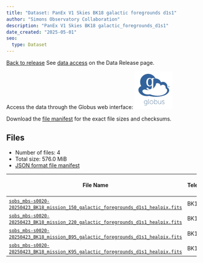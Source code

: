 ```yaml
---
title: "Dataset: PanEx V1 Skies BK18 galactic foregrounds d1s1"
author: "Simons Observatory Collaboration"
description: "PanEx V1 Skies BK18 galactic_foregrounds_d1s1"
date_created: "2025-05-01"
seo:
  type: Dataset
---
```


[Back to release](./panexv1-bk18.html#datasets)
See [data access](./panexv1-bk18.html#data-access) on the Data Release page.

Access the data through the Globus web interface: [![Download via Globus](images/globus-logo.png)](https://app.globus.org/file-manager?origin_id=53b2a147-ae9d-4bbf-9d18-3b46d133d4bb&origin_path=%2Fpanexp_v1_bk18%2Fgalactic_foregrounds_d1s1%2F)

Download the [file manifest](https://g-0a470a.6b7bd8.0ec8.data.globus.org/panexp_v1_bk18/galactic_foregrounds_d1s1/manifest.json) for the exact file sizes and checksums.

## Files

- Number of files: 4
- Total size: 576.0 MiB
- [JSON format file manifest](https://g-0a470a.6b7bd8.0ec8.data.globus.org/panexp_v1_bk18/galactic_foregrounds_d1s1/manifest.json)

|                                                                                                                         File Name                                                                                                                          | Telescope | Frequency Band (GHz) | Pixelization |   Size    |
| ---------------------------------------------------------------------------------------------------------------------------------------------------------------------------------------------------------------------------------------------------------- | --------- | -------------------- | ------------ | --------- |
| [`sobs_mbs-s0020-20250423_BK18_mission_150_galactic_foregrounds_d1s1_healpix.fits`](https://g-0a470a.6b7bd8.0ec8.data.globus.org/panexp_v1_bk18/galactic_foregrounds_d1s1/sobs_mbs-s0020-20250423_BK18_mission_150_galactic_foregrounds_d1s1_healpix.fits) | BK18      |                  150 | healpix      | 144.0 MiB |
| [`sobs_mbs-s0020-20250423_BK18_mission_220_galactic_foregrounds_d1s1_healpix.fits`](https://g-0a470a.6b7bd8.0ec8.data.globus.org/panexp_v1_bk18/galactic_foregrounds_d1s1/sobs_mbs-s0020-20250423_BK18_mission_220_galactic_foregrounds_d1s1_healpix.fits) | BK18      |                  220 | healpix      | 144.0 MiB |
| [`sobs_mbs-s0020-20250423_BK18_mission_B95_galactic_foregrounds_d1s1_healpix.fits`](https://g-0a470a.6b7bd8.0ec8.data.globus.org/panexp_v1_bk18/galactic_foregrounds_d1s1/sobs_mbs-s0020-20250423_BK18_mission_B95_galactic_foregrounds_d1s1_healpix.fits) | BK18      | B95                  | healpix      | 144.0 MiB |
| [`sobs_mbs-s0020-20250423_BK18_mission_K95_galactic_foregrounds_d1s1_healpix.fits`](https://g-0a470a.6b7bd8.0ec8.data.globus.org/panexp_v1_bk18/galactic_foregrounds_d1s1/sobs_mbs-s0020-20250423_BK18_mission_K95_galactic_foregrounds_d1s1_healpix.fits) | BK18      | K95                  | healpix      | 144.0 MiB |
